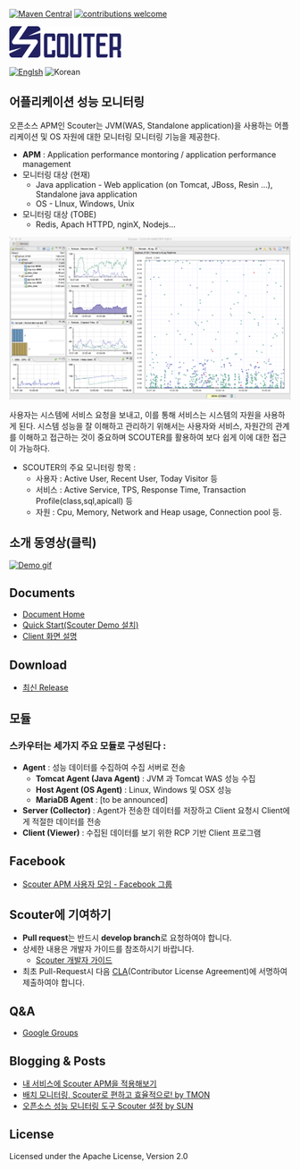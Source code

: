 [![Maven Central](https://maven-badges.herokuapp.com/maven-central/io.github.scouter-project/scouter-parent/badge.svg)](https://maven-badges.herokuapp.com/maven-central/io.github.scouter-project/scouter-parent)
[![contributions welcome](https://img.shields.io/badge/contributions-welcome-brightgreen.svg?style=flat)](https://github.com/scouter-project/scouter/issues)

 
![scouter](./scouter.document/img/main/scouter-logo-w200.png)

[![Englsh](https://img.shields.io/badge/language-English-orange.svg)](README.md) ![Korean](https://img.shields.io/badge/language-Korean-blue.svg)

## 어플리케이션 성능 모니터링

오픈소스 APM인 Scouter는 JVM(WAS, Standalone application)을 사용하는 어플리케이션 및 OS 자원에 대한 모니터링 모니터링 기능을 제공한다.
 - **APM** : Application performance montoring / application performance management
 - 모니터링 대상 (현재)
   - Java application - Web application (on Tomcat, JBoss, Resin ...), Standalone java application
   - OS - LInux, Windows, Unix
 - 모니터링 대상 (TOBE)
   - Redis, Apach HTTPD, nginX, Nodejs...


![Screen](./scouter.document/img/main/dashboard-sample-1.png)

사용자는 시스템에 서비스 요청을 보내고, 이를 통해 서비스는 시스템의 자원을 사용하게 된다.
시스템 성능을 잘 이해하고 관리하기 위해서는 사용자와 서비스, 자원간의 관계를 이해하고 접근하는 것이 중요하며 SCOUTER를 활용하여 보다 쉽게 이에 대한 접근이 가능하다.

- SCOUTER의 주요 모니터링 항목 :
  - 사용자 : Active User, Recent User, Today Visitor 등
  - 서비스 : Active Service, TPS, Response Time, Transaction Profile(class,sql,apicall) 등
  - 자원 : Cpu, Memory, Network and Heap usage, Connection pool 등.

## 소개 동영상(클릭)
[![Demo gif](https://j.gifs.com/yDqbAa.gif)](https://youtu.be/iuArTzsD7Ws)

## Documents
 - [Document Home](./scouter.document/index_kr.md)
 - [Quick Start(Scouter Demo 설치)](./scouter.document/main/Quick-Start_kr.md)
 - [Client 화면 설명](./scouter.document/client/How-To-Use-Client_kr.md)

## Download
 - [최신 Release](https://github.com/scouter-project/scouter/releases/)

## 모듈
### 스카우터는 세가지 주요 모듈로 구성된다 :
- **Agent** : 성능 데이터를 수집하여 수집 서버로 전송
  - **Tomcat Agent (Java Agent)** : JVM 과 Tomcat WAS 성능 수집
  - **Host Agent (OS Agent)** : Linux, Windows 및 OSX 성능
  -  **MariaDB Agent** : [to be announced]
- **Server (Collector)** : Agent가 전송한 데이터를 저장하고 Client 요청시 Client에게 적절한 데이터를 전송
- **Client (Viewer)** : 수집된 데이터를 보기 위한 RCP 기반 Client 프로그램


## Facebook
 - [Scouter APM 사용자 모임 - Facebook 그룹](https://www.facebook.com/groups/scouterapm/)

## Scouter에 기여하기
 - **Pull request**는 반드시 **develop branch**로 요청하여야 합니다.
 - 상세한 내용은 개발자 가이드를 참조하시기 바랍니다.
   - [Scouter 개발자 가이드](./scouter.document/tech/Developer-Guide_kr.md)
 - 최초 Pull-Request시 다음 [CLA](http://goo.gl/forms/xSmYs8qM9J)(Contributor License Agreement)에 서명하여 제출하여야 합니다.

## Q&A
 - [Google Groups](https://groups.google.com/forum/#!forum/scouter-project)

## Blogging & Posts
 - [내 서비스에 Scouter APM을 적용해보기](http://kingbbode.tistory.com/12)
 - [배치 모니터링, Scouter로 편하고 효율적으로! by TMON](http://blog.naver.com/PostView.nhn?blogId=tmondev&logNo=220870505665)
 - [오픈소스 성능 모니터링 도구 Scouter 설정 by SUN](http://www.popit.kr/scouter-open-source-apm-config/)

## License
Licensed under the Apache License, Version 2.0
<br>

